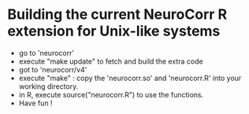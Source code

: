 # Building the current NeuroCorr R extension for Unix-like systems
- go to 'neurocorr'
- execute "make update" to fetch and build the extra code
- got to 'neurocorr/v4'
- execute "make" : copy the 'neurocorr.so' and 'neurocorr.R' into your working directory.
- in R, execute source("neurocorr.R") to use the functions.
- Have fun !


